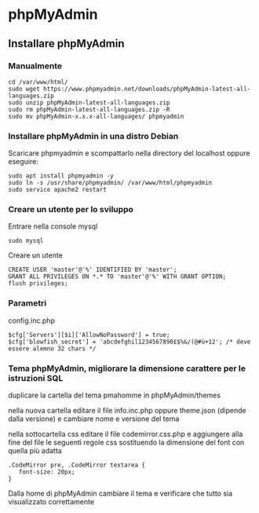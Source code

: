 # phpMyAdmin

## Installare phpMyAdmin

### Manualmente

```
cd /var/www/html/
sudo wget https://www.phpmyadmin.net/downloads/phpMyAdmin-latest-all-languages.zip
sudo unzip phpMyAdmin-latest-all-languages.zip
sudo rm phpMyAdmin-latest-all-languages.zip -R
sudo mv phpMyAdmin-x.x.x-all-languages/ phpmyadmin
```

### Installare phpMyAdmin in una distro Debian

Scaricare phpmyadmin e scompattarlo nella directory del localhost oppure eseguire:

```
sudo apt install phpmyadmin -y
sudo ln -s /usr/share/phpmyadmin/ /var/www/html/phpmyadmin
sudo service apache2 restart
```

### Creare un utente per lo sviluppo

Entrare nella console mysql

```
sudo mysql
```

Creare un utente

```
CREATE USER 'master'@'%' IDENTIFIED BY 'master';
GRANT ALL PRIVILEGES ON *.* TO 'master'@'%' WITH GRANT OPTION;
flush privileges;
```

### Parametri

config.inc.php

```
$cfg['Servers'][$i]['AllowNoPassword'] = true;
$cfg['blowfish_secret'] = 'abcdefghil1234567890£$%&/(@#ù+12'; /* deve essere alemno 32 chars */
```

### Tema phpMyAdmin, migliorare la dimensione carattere per le istruzioni SQL

duplicare la cartella del tema pmahomme in phpMyAdmin/themes

nella nuova cartella editare il file info.inc.php oppure theme.json (dipende dalla versione) e cambiare nome e versione del tema

nella sottocartella css editare il file codemirror.css.php e aggiungere alla fine del file le seguenti regole css sostituendo la dimensione del font con quella più adatta

```
.CodeMirror pre, .CodeMirror textarea {
   font-size: 20px;
}
```

Dalla home di phpMyAdmin cambiare il tema e verificare che tutto sia visualizzato correttamente
